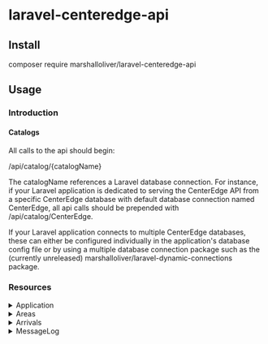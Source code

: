 # laravel-centeredge-api

## Install

composer require marshalloliver/laravel-centeredge-api

## Usage

### Introduction

#### Catalogs

All calls to the api should begin:

/api/catalog/{catalogName} 

The catalogName references a Laravel database connection.  For instance, if your Laravel application is dedicated to serving the CenterEdge API from a specific CenterEdge database with default database connection named CenterEdge, all api calls should be prepended with /api/catalog/CenterEdge.

If your Laravel application connects to multiple CenterEdge databases, these can either be configured individually in the application's database config file or by using a multiple database connection package such as the (currently unreleased) marshalloliver/laravel-dynamic-connections package.

### Resources

<details><summary>Application</summary>

#### Fields

app_id  
location_id  
name  
address1  
address2  
city  
state  
zip_code  
phone_number  
fax_number  
enable_time_clock  
time_clock_server  
time_clock_manager  
enable_credit_cards  
credit_processor  
credit_merchant  
credit_data_path  
credit_wait_seconds  
credit_tid  
credit_method  
credit_server_name  
credit_player_cards  
emp_pin_required  
shift_date  
require_decimal_point    
allow_drawer_override  
show_computed  
license_server  
num_dec_places  
private_debit  
credit_off_line  
refund_player_inv_no  
defer_value_player_cards  
ask_new_player_card  
next_auto_barcode  
print_cash_out_receipt  
allow_check_over_payment  
idle_pin_pad_message  
cash_back_amount  
require_check_number  
print_clock_in_receipt  
print_clock_out_receipt  
credit_modem_port  
credit_modem_init_string  
enable_employee_scheduling  
reprint_receipt_num  
enable_debit  
next_auto_card_number  
get_emp_no_for_discount  
credit_force_cvv2  
credit_force_postal  
manual_dial  
print_credit_first  
ask_credit_last_four_digits  
idle_pole_msg_1  
idle_pole_msg_2  
shift_date_change_time  
ticket_group_num  
ticket_delay_m_secs  
manual_card_default_inv_no  
print_remove_till_receipt  
warn_offline  
enable_asset_management  
enable_web  
enable_notifications  
enable_inventory  
enable_consignment  
enable_daycard  
enable_customers  
force_manual_cvv2  
card_number_offset  
card_number_length  
enable_web_movies  
enable_web_area_tickets  
enable_corp_module  
reports_version  
logo  
small_logo  
receipt_logo  
country  

#### Routes

/application

**Returns:** The ApplicationInfo table.
</details>

<details><summary>Areas</summary>

#### Fields

area_guid  
description  
show_area  
area_type  
capacity  
min_capacity  
pre_arrival_minutes  
post_departure_minutes  
area_shown_at  
min_deposit_amount  
open_area_desc  
web_enabled  
inv_id  
web_capacity  
short_details  
long_details  
thumbnail  
picture  
show_capcity  
laser_tag_area  
go_kart_area  

#### Routes

/areas  
**Returns:** The first 100 areas ordered by description in ascending order.

/areas/arrivals  
**Returns:** The first 100 areas ordered by description with the arrivals belonging to each area ordered by time_created in descending order.

/areas/{area_guid}  
**Returns:** The specified area.

/areas/{area_guid}/arrivals  
**Returns:** The specified area with the arrivals belonging to the specified area ordered by time_created in descending order.

/areas/{area_guid}/arrivals/{ref_id}  
**Returns:** The specified area with the specified arrival.
</details>

<details><summary>Arrivals</summary>

#### Fields

ref_id  
ref_no  
description  
grp_status_no  
all_day_event  
start_date_time  
end_date_time  
group_size  
num_adults  
num_children  
total_sale_amount  
toal_refund_amount  
total_discount_amount  
total_tax_amount  
total_gratuity_amount  
booking_date  
booking_emp_no  
birthday_event  
contact_first_name  
contact_last_name  
contact_phone_number  
contact_secondary_phone_number  
confirmed_date_time  
confirmed_emp_no  
notes  
host_emp_no  
greeter_emp_no  
sales_person_emp_no  
food_time_for_event  
food_prep_time  
kitchen_note  
private_notes  
manual_gratuity_amount  
flat_discount_amount  
host_language  
event_type_id  
booked_from_web  
web_review_date  
web_review_emp_no  
total_coupon_discount_amount  
security_code  
reschedule_ref_id  
cancel_date  
opened_by_station_no  
opened_by_emp_no  
customer_id  
contact_customer_id  
group_id  
web_store_version  

#### Routes

/arrivals  
**Returns:** Arrivals ordered by time_created in descending order.

/arrivals/areas  
**Returns:** Arrivals ordered by time_created in descending order with the areas belonging to each arrival ordered by description.

/arrivals/{ref_id}  
**Returns:** A specified arrival.

/arrivals/{ref_id}/areas  
**Returns:** A specified arrival with the areas belonging to the specified arrival ordered by description.

/arrivals/{ref_id}/areas/{area_guid}  
**Returns:** A specified arrival with a specified area.
</details>

<details><summary>MessageLog</summary>

#### Fields

message_id  
message_date_time  
station_no  
program_name  
emp_no  
message_text  
stack_trace  
error  

#### Routes

/messagelog  
**Returns:** The message log paginated by 50 entries per page.
</details>
